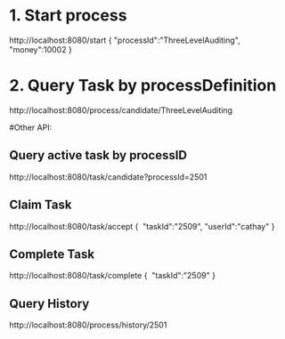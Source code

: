 # 1. Start process
http://localhost:8080/start
{
	"processId":"ThreeLevelAuditing",
	"money":10002
}

# 2. Query Task by processDefinition
http://localhost:8080/process/candidate/ThreeLevelAuditing


#Other API:
## Query active task by processID
http://localhost:8080/task/candidate?processId=2501

## Claim Task
http://localhost:8080/task/accept
{
​	"taskId":"2509",
​	"userId":"cathay"
}


## Complete Task
http://localhost:8080/task/complete
{
​	"taskId":"2509"
}


## Query History
http://localhost:8080/process/history/2501
